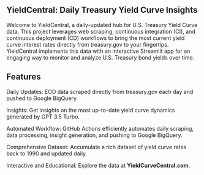 ## YieldCentral: Daily Treasury Yield Curve Insights

Welcome to YieldCentral, a daily-updated hub for U.S. Treasury Yield Curve data. This project leverages web scraping, continuous integration (CI), and continuous deployment (CD) workflows to bring the most current yield curve interest rates directly from treasury.gov to your fingertips. YieldCentral implements this data with an interactive Streamlit app for an engaging way to monitor and analyze U.S. Treasury bond yields over time.

## Features
Daily Updates: EOD data scraped directly from treasury.gov each day and pushed to Google BigQuery.

Insights: Get insights on the most up-to-date yield curve dynamics generated by GPT 3.5 Turbo.

Automated Workflow: GitHub Actions efficiently automates daily scraping, data processing, insight generation, and pushing to Google BigQuery.

Comprehensive Dataset: Accumulate a rich dataset of yield curve rates back to 1990 and updated daily.

Interactive and Educational: Explore the data at **YieldCurveCentral.com**.

